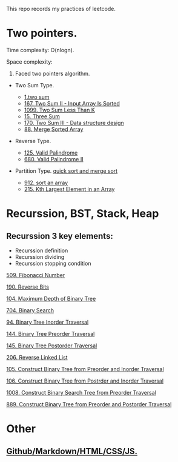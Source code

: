 This repo records my practices of leetcode.


# Two pointers.

Time complexity: O(nlogn).

Space complexity: 

1. Faced two pointers algorithm.
  - Two Sum Type.
    -  [1.two sum](LC/1.two_sum.md)
    -  [167. Two Sum II - Input Array Is Sorted](LC/167.Two_Sum_II-Input_Array_Is_Sorted.md)
    -  [1099. Two Sum Less Than K](LC/1099.Two_Sum_Less_Than_K.md)
    -  [15. Three Sum](LC/15.Three_Sum.md)
    -  [170. Two Sum III - Data structure design](LC/170.Two_Sum_III-Data_structure_design.md)
    -  [88. Merge Sorted Array](LC/88.Merge_Sorted_Array.md)


  - Reverse Type. 
    - [125. Valid Palindrome](LC/125.Valid_Palindrome.md)
    - [680. Valid Palindrome II](LC/680.Valid_Palindrome_II.md)
  
  - Partition Type. [quick sort and merge sort](note/quick_sort_and_merge_sort.md)
    -  [912. sort an array](LC/912.sort_an_array.md)
    -   [215. Kth Largest Element in an Array](LC/215.Kth_Largest_Element_in_an_Array.md)


# Recurssion, BST, Stack, Heap

## Recurssion 3 key elements:
- Recurssion definition
- Recurssion dividing
- Recurssion stopping condition

[509. Fibonacci Number](LC/509.Fibonacci_Number.md)


[190. Reverse Bits](LC/190.Reverse_Bits.md)

[104. Maximum Depth of Binary Tree](LC/104.Maximum_Depth_of_Binary_Tree.md)

[704. Binary Search](LC/704.Binary_Search.md)

[94. Binary Tree Inorder Traversal](LC/94.Binary_Tree_Inorder_Traversal.md)

[144. Binary Tree Preorder Traversal](LC/144.Binary_Tree_Preorder_Traversal.md)

[145. Binary Tree Postorder Traversal](LC/145.Binary_Tree_Postorder_Traversal.md) 

[206. Reverse Linked List](LC/206.Reverse_Linked_List.md)

[105. Construct Binary Tree from Preorder and Inorder Traversal](LC/105.Construct_Binary_Tree_from_Preorder_and_Inorder_Traversal.md)

[106. Construct Binary Tree from Postrder and Inorder Traversal](LC/106.Construct_Binary_Tree_from_Postorder_and_Inorder_Traversal.md)


[1008. Construct Binary Search Tree from Preorder Traversal](LC/1008.Construct_Binary_Search_Tree_from_Preorder_Traversal.md)

[889. Construct Binary Tree from Preorder and Postorder Traversal](LC/889.Construct_Binary_Tree_from_Preorder_and_Postorder_Traversal.md)




# Other
## [Github/Markdown/HTML/CSS/JS.](basic/)
